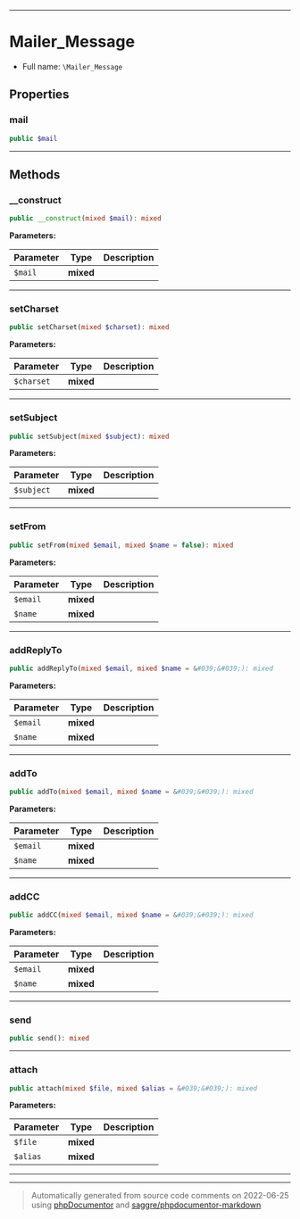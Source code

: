 ***

# Mailer_Message





* Full name: `\Mailer_Message`



## Properties


### mail



```php
public $mail
```






***

## Methods


### __construct



```php
public __construct(mixed $mail): mixed
```








**Parameters:**

| Parameter | Type | Description |
|-----------|------|-------------|
| `$mail` | **mixed** |  |




***

### setCharset



```php
public setCharset(mixed $charset): mixed
```








**Parameters:**

| Parameter | Type | Description |
|-----------|------|-------------|
| `$charset` | **mixed** |  |




***

### setSubject



```php
public setSubject(mixed $subject): mixed
```








**Parameters:**

| Parameter | Type | Description |
|-----------|------|-------------|
| `$subject` | **mixed** |  |




***

### setFrom



```php
public setFrom(mixed $email, mixed $name = false): mixed
```








**Parameters:**

| Parameter | Type | Description |
|-----------|------|-------------|
| `$email` | **mixed** |  |
| `$name` | **mixed** |  |




***

### addReplyTo



```php
public addReplyTo(mixed $email, mixed $name = &#039;&#039;): mixed
```








**Parameters:**

| Parameter | Type | Description |
|-----------|------|-------------|
| `$email` | **mixed** |  |
| `$name` | **mixed** |  |




***

### addTo



```php
public addTo(mixed $email, mixed $name = &#039;&#039;): mixed
```








**Parameters:**

| Parameter | Type | Description |
|-----------|------|-------------|
| `$email` | **mixed** |  |
| `$name` | **mixed** |  |




***

### addCC



```php
public addCC(mixed $email, mixed $name = &#039;&#039;): mixed
```








**Parameters:**

| Parameter | Type | Description |
|-----------|------|-------------|
| `$email` | **mixed** |  |
| `$name` | **mixed** |  |




***

### send



```php
public send(): mixed
```











***

### attach



```php
public attach(mixed $file, mixed $alias = &#039;&#039;): mixed
```








**Parameters:**

| Parameter | Type | Description |
|-----------|------|-------------|
| `$file` | **mixed** |  |
| `$alias` | **mixed** |  |




***


***
> Automatically generated from source code comments on 2022-06-25 using [phpDocumentor](http://www.phpdoc.org/) and [saggre/phpdocumentor-markdown](https://github.com/Saggre/phpDocumentor-markdown)
